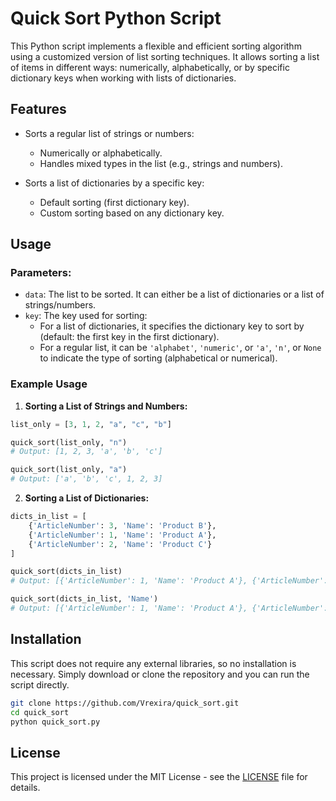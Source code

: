 # Quick Sort Python Script

This Python script implements a flexible and efficient sorting algorithm using a customized version of list sorting techniques. It allows sorting a list of items in different ways: numerically, alphabetically, or by specific dictionary keys when working with lists of dictionaries.

## Features

- Sorts a regular list of strings or numbers:
  - Numerically or alphabetically.
  - Handles mixed types in the list (e.g., strings and numbers).

- Sorts a list of dictionaries by a specific key:
  - Default sorting (first dictionary key).
  - Custom sorting based on any dictionary key.

## Usage

### Parameters:
- `data`: The list to be sorted. It can either be a list of dictionaries or a list of strings/numbers.
- `key`: The key used for sorting:
  - For a list of dictionaries, it specifies the dictionary key to sort by (default: the first key in the first dictionary).
  - For a regular list, it can be `'alphabet'`, `'numeric'`, or `'a'`, `'n'`, or `None` to indicate the type of sorting (alphabetical or numerical).

### Example Usage

1. **Sorting a List of Strings and Numbers:**

```python
list_only = [3, 1, 2, "a", "c", "b"]

quick_sort(list_only, "n")
# Output: [1, 2, 3, 'a', 'b', 'c']

quick_sort(list_only, "a")
# Output: ['a', 'b', 'c', 1, 2, 3]
```

2. **Sorting a List of Dictionaries:**

```python
dicts_in_list = [
    {'ArticleNumber': 3, 'Name': 'Product B'},
    {'ArticleNumber': 1, 'Name': 'Product A'},
    {'ArticleNumber': 2, 'Name': 'Product C'}
]

quick_sort(dicts_in_list)
# Output: [{'ArticleNumber': 1, 'Name': 'Product A'}, {'ArticleNumber': 2, 'Name': 'Product C'}, {'ArticleNumber': 3, 'Name': 'Product B'}]

quick_sort(dicts_in_list, 'Name')
# Output: [{'ArticleNumber': 1, 'Name': 'Product A'}, {'ArticleNumber': 3, 'Name': 'Product B'}, {'ArticleNumber': 2, 'Name': 'Product C'}]
```

## Installation

This script does not require any external libraries, so no installation is necessary. Simply download or clone the repository and you can run the script directly.

```bash
git clone https://github.com/Vrexira/quick_sort.git
cd quick_sort
python quick_sort.py
```

## License

This project is licensed under the MIT License - see the [LICENSE](LICENSE) file for details.
